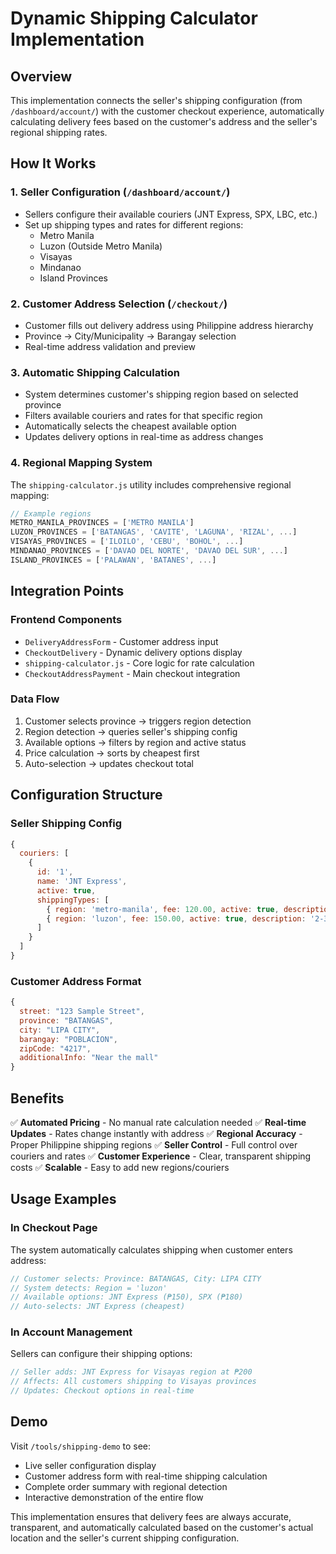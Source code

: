 # Dynamic Shipping Calculator Implementation

## Overview

This implementation connects the seller's shipping configuration (from `/dashboard/account/`) with the customer checkout experience, automatically calculating delivery fees based on the customer's address and the seller's regional shipping rates.

## How It Works

### 1. **Seller Configuration** (`/dashboard/account/`)
- Sellers configure their available couriers (JNT Express, SPX, LBC, etc.)
- Set up shipping types and rates for different regions:
  - Metro Manila
  - Luzon (Outside Metro Manila)
  - Visayas
  - Mindanao
  - Island Provinces

### 2. **Customer Address Selection** (`/checkout/`)
- Customer fills out delivery address using Philippine address hierarchy
- Province → City/Municipality → Barangay selection
- Real-time address validation and preview

### 3. **Automatic Shipping Calculation**
- System determines customer's shipping region based on selected province
- Filters available couriers and rates for that specific region
- Automatically selects the cheapest available option
- Updates delivery options in real-time as address changes

### 4. **Regional Mapping System**
The `shipping-calculator.js` utility includes comprehensive regional mapping:

```javascript
// Example regions
METRO_MANILA_PROVINCES = ['METRO MANILA']
LUZON_PROVINCES = ['BATANGAS', 'CAVITE', 'LAGUNA', 'RIZAL', ...]
VISAYAS_PROVINCES = ['ILOILO', 'CEBU', 'BOHOL', ...]
MINDANAO_PROVINCES = ['DAVAO DEL NORTE', 'DAVAO DEL SUR', ...]
ISLAND_PROVINCES = ['PALAWAN', 'BATANES', ...]
```

## Integration Points

### Frontend Components
- `DeliveryAddressForm` - Customer address input
- `CheckoutDelivery` - Dynamic delivery options display
- `shipping-calculator.js` - Core logic for rate calculation
- `CheckoutAddressPayment` - Main checkout integration

### Data Flow
1. Customer selects province → triggers region detection
2. Region detection → queries seller's shipping config
3. Available options → filters by region and active status
4. Price calculation → sorts by cheapest first
5. Auto-selection → updates checkout total

## Configuration Structure

### Seller Shipping Config
```javascript
{
  couriers: [
    {
      id: '1',
      name: 'JNT Express',
      active: true,
      shippingTypes: [
        { region: 'metro-manila', fee: 120.00, active: true, description: '1-2 days' },
        { region: 'luzon', fee: 150.00, active: true, description: '2-3 days' }
      ]
    }
  ]
}
```

### Customer Address Format
```javascript
{
  street: "123 Sample Street",
  province: "BATANGAS",
  city: "LIPA CITY", 
  barangay: "POBLACION",
  zipCode: "4217",
  additionalInfo: "Near the mall"
}
```

## Benefits

✅ **Automated Pricing** - No manual rate calculation needed
✅ **Real-time Updates** - Rates change instantly with address
✅ **Regional Accuracy** - Proper Philippine shipping regions
✅ **Seller Control** - Full control over couriers and rates
✅ **Customer Experience** - Clear, transparent shipping costs
✅ **Scalable** - Easy to add new regions/couriers

## Usage Examples

### In Checkout Page
The system automatically calculates shipping when customer enters address:

```jsx
// Customer selects: Province: BATANGAS, City: LIPA CITY
// System detects: Region = 'luzon'
// Available options: JNT Express (₱150), SPX (₱180)
// Auto-selects: JNT Express (cheapest)
```

### In Account Management
Sellers can configure their shipping options:

```jsx
// Seller adds: JNT Express for Visayas region at ₱200
// Affects: All customers shipping to Visayas provinces
// Updates: Checkout options in real-time
```

## Demo

Visit `/tools/shipping-demo` to see:
- Live seller configuration display
- Customer address form with real-time shipping calculation
- Complete order summary with regional detection
- Interactive demonstration of the entire flow

This implementation ensures that delivery fees are always accurate, transparent, and automatically calculated based on the customer's actual location and the seller's current shipping configuration.
